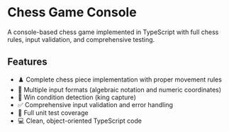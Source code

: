 # Chess Game Console

A console-based chess game implemented in TypeScript with full chess rules, input validation, and comprehensive testing.

## Features

- ♟️ Complete chess piece implementation with proper movement rules
- 🎯 Multiple input formats (algebraic notation and numeric coordinates)
- 🏁 Win condition detection (king capture)
- ✅ Comprehensive input validation and error handling
- 🧪 Full unit test coverage
- 💻 Clean, object-oriented TypeScript code